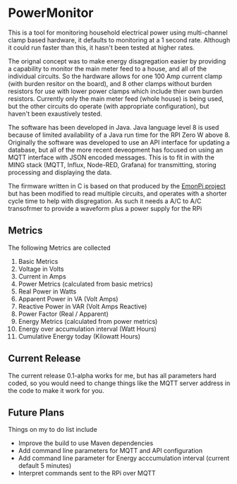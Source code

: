# PowerMonitor
This is a tool for monitoring household electrical power using multi-channel  clamp based hardware, it defaults to monitoring at a 1 second rate. Although it could run faster than this, it hasn't been tested at higher rates.

The orignal concept was to make energy disagregation easier by providing a capability to monitor the main meter feed to a house, and all of the individual circuits. So the hardware allows for one 100 Amp current clamp (with burden resitor on the board), and 8 other clamps without burden resistors for use with lower power clamps which include thier own burden resistors. Currently only the main meter feed (whole house) is being used, but the other circuits do operate (with appropriate configuration), but haven't been exaustively tested. 

The software has been developed in Java. Java language level 8 is used because of limited availability of a Java run time for the RPI Zero W above 8. Originally the software was developed to use an API interface for updating a database, but all of the more recent deveopment has focused on using an MQTT interface with JSON encoded messages. This is to fit in with the MING stack (MQTT, Influx, Node-RED, Grafana) for transmitting, storing processing and displaying the data.

The firmware written in C is based on that produced by the [EmonPi project](https://github.com/openenergymonitor/emonpi) but has been modified to read multiple circuits, and operates with a shorter cycle time to help with disgregation. As such it needs a A/C to A/C transofrmer to provide a waveform plus a power supply for the RPi

## Metrics
The following Metrics are collected
1. Basic Metrics
  1. Voltage in Volts
  2. Current in Amps
2. Power Metrics (calculated from basic metrics)
  1. Real Power in Watts
  2. Apparent Power in VA (Volt Amps)
  3. Reactive Power in VAR (Volt Amps Reactive)
  4. Power Factor (Real / Apparent)
3. Energy Metrics (calculated from power metrics)
  1. Energy over accumulation interval (Watt Hours)
  2. Cumulative Energy today (Kilowatt Hours)

## Current Release
The current release 0.1-alpha works for me, but has all parameters hard coded, so you would need to change things like the MQTT server address in the code to make it work for you.

## Future Plans
Things on my to do list include
* Improve the build to use Maven dependencies
* Add command line parameters for MQTT and API configuration
* Add command line parameter for Energy acccumulation interval (current default 5 minutes)
* Interpret commands sent to the RPi over MQTT
